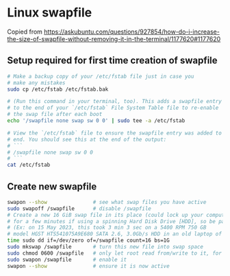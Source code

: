 # Linux swapfile

Copied from https://askubuntu.com/questions/927854/how-do-i-increase-the-size-of-swapfile-without-removing-it-in-the-terminal/1177620#1177620

## Setup required for first time creation of swapfile

```sh
# Make a backup copy of your /etc/fstab file just in case you
# make any mistakes
sudo cp /etc/fstab /etc/fstab.bak

# (Run this command in your terminal, too). This adds a swapfile entry 
# to the end of your `/etc/fstab` File System Table file to re-enable 
# the swap file after each boot
echo '/swapfile none swap sw 0 0' | sudo tee -a /etc/fstab

# View the `/etc/fstab` file to ensure the swapfile entry was added to the 
# end. You should see this at the end of the output:
# ```
# /swapfile none swap sw 0 0
# ```
cat /etc/fstab
```

## Create new swapfile

```sh
swapon --show               # see what swap files you have active
sudo swapoff /swapfile      # disable /swapfile
# Create a new 16 GiB swap file in its place (could lock up your computer 
# for a few minutes if using a spinning Hard Disk Drive [HDD], so be patient)
# (Ex: on 15 May 2023, this took 3 min 3 sec on a 5400 RPM 750 GB 
# model HGST HTS541075A9E680 SATA 2.6, 3.0Gb/s HDD in an old laptop of mine)
time sudo dd if=/dev/zero of=/swapfile count=16 bs=1G
sudo mkswap /swapfile       # turn this new file into swap space
sudo chmod 0600 /swapfile   # only let root read from/write to it, for security
sudo swapon /swapfile       # enable it
swapon --show               # ensure it is now active
```
